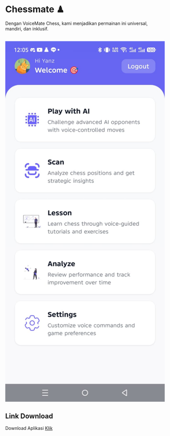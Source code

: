 <h1>Chessmate ♟</h1>
Dengan VoiceMate Chess, kami menjadikan permainan ini universal, mandiri, dan inklusif.

<br/>
<br/>
<p align="center">
  <img src="./assets/images//screen.jpg" width="550" />
</p>
 
## Link Download

Download Aplikasi [Klik](https://drive.google.com/drive/folders/1qupHDG7J0pC4oA2_DIB-WlbAhOiMy5eP)
